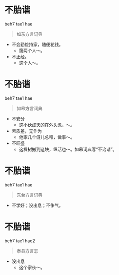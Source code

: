 # 不胎谐
beh7 tae1 hae
> 如东方言词典
- 不会勤俭持家，随便花钱。
  - 箇两个人～。
- 不正经。
  - 这个人～。

# 不胎谐
beh7 tae1 hae
> 如皋方言词典
- 不安分
  - 这小伙成天的在外头汎，～。
- 素质差，无作为
  - 他家几个伢儿总稚，做事～。
- 不旺盛
  - 这棵树搬到这块，纵活也～。如皋词典写“不诒谐”。

# 不胎谐
beh7 tae1 hae
> 东台方言词典
- 不学好；没出息；不争气。

# 不胎谐
beh7 tae1 hae2
> 泰县方言志
- 没出息
  - 这个家伙～。

